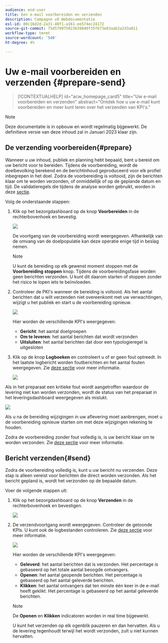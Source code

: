 ```yaml
---
audience: end-user
title: Een e-mail voorbereiden en verzenden
description: Campagne v8 Webdocumentatie
exl-id: 80c16d2d-2a31-48f1-a161-ee574ec24172
source-git-commit: 75d579975023639840f35f673e63aab2a2d3a811
workflow-type: tm+mt
source-wordcount: '540'
ht-degree: 4%

---
```


# Uw e-mail voorbereiden en verzenden {#prepare-send}

>[!CONTEXTUALHELP]
>id="acw_homepage_card5"
>title="Uw e-mail voorbereiden en verzenden"
>abstract="Ontdek hoe u uw e-mail kunt voorbereiden en meer kunt leren over het verzenden van KPI&#39;s."

>[!NOTE]
>
>Deze documentatie is in opbouw en wordt regelmatig bijgewerkt. De definitieve versie van deze inhoud zal in Januari 2023 klaar zijn.

<!--

	show how to prepare and send the email + the live kpis in the dashboard

like acc when preparation, target calculated then send
real time KPIs, not in AJO. similar to ACS.
exclusion logs, causes
-->

<!--
send also KPIs
-->

## De verzending voorbereiden{#prepare}

Wanneer u uw inhoud, publiek en planning hebt bepaald, bent u bereid om uw bericht voor te bereiden. Tijdens de voorbereiding, wordt de doelbevolking berekend en de berichtinhoud geproduceerd voor elk profiel inbegrepen in het doel. Zodra de voorbereiding is voltooid, zijn de berichten klaar om te worden verzonden, of onmiddellijk of op de geplande datum en tijd. De validatieregels die tijdens de analyse worden gebruikt, worden in deze [sectie](https://experienceleague.adobe.com/docs/campaign-classic/using/sending-messages/key-steps-when-creating-a-delivery/steps-validating-the-delivery.html#validation-process-with-typologies).

Volg de onderstaande stappen:

1. Klik op het bezorgdashboard op de knop **Voorbereiden** in de rechterbovenhoek en bevestig.

   ![](assets/prepare.png)

   De voortgang van de voorbereiding wordt weergegeven. Afhankelijk van de omvang van de doelpopulatie kan deze operatie enige tijd in beslag nemen.

   >[!NOTE]
   >
   >U kunt de bereiding op elk gewenst moment stoppen met de **Voorbereiding stoppen** knop. Tijdens de voorbereidingsfase worden geen berichten verzonden. U kunt dit daarom starten of stoppen zonder het risico te lopen iets te beïnvloeden.

1. Controleer de PKI&#39;s wanneer de bereiding is voltooid. Als het aantal berichten dat u wilt verzenden niet overeenkomt met uw verwachtingen, wijzigt u het publiek en start u de voorbereiding opnieuw.

   ![](assets/prepare2.png)

   Hier worden de verschillende KPI&#39;s weergegeven:

   * **Gericht**: het aantal doelgroepen
   * **Om te leveren**: het aantal berichten dat wordt verzonden
   * **Uitsluiten**: het aantal berichten dat door een typologieregel is uitgesloten

1. Klik op de knop **Logboeken** en controleert u of er geen fout optreedt. In het laatste logbericht worden foutberichten en het aantal fouten weergegeven. Zie [deze sectie](#send) voor meer informatie.

   ![](assets/prepare-logs.png)

Als in het preparaat een kritieke fout wordt aangetroffen waardoor de levering niet kan worden verzonden, wordt de status van het preparaat in het leveringsdashboard weergegeven als mislukt.

![](assets/prepare-error.png)

Als u na de bereiding wijzigingen in uw aflevering moet aanbrengen, moet u de voorbereiding opnieuw starten om met deze wijzigingen rekening te houden.

Zodra de voorbereiding zonder fout volledig is, is uw bericht klaar om te worden verzonden. Zie [deze sectie](#send) voor meer informatie.

## Bericht verzenden{#send}

Zodra de voorbereiding volledig is, kunt u uw bericht nu verzenden. Deze stap is alleen vereist voor berichten die direct worden verzonden. Als het bericht gepland is, wordt het verzonden op de bepaalde datum.

Voer de volgende stappen uit:

1. Klik op het bezorgdashboard op de knop **Verzenden** in de rechterbovenhoek en bevestigen.

   ![](assets/send.png)

1. De verzendvoortgang wordt weergegeven. Controleer de getoonde KPIs. U kunt ook de logbestanden controleren. Zie [deze sectie](#send) voor meer informatie.

   ![](assets/send2.png)

   Hier worden de verschillende KPI&#39;s weergegeven:

   * **Geleverd**: het aantal berichten dat is verzonden. Het percentage is gebaseerd op het totale aantal beoogde ontvangers.
   * **Openen**: het aantal geopende berichten. Het percentage is gebaseerd op het aantal geleverde berichten.
   * **Klikken**: het aantal ontvangers dat ten minste één keer in de e-mail heeft geklikt. Het percentage is gebaseerd op het aantal geleverde berichten.

   >[!NOTE]
   >
   >De **Openen** en **Klikken** indicatoren worden in real time bijgewerkt.

   U kunt het verzenden op elk ogenblik pauzeren en dan hervatten. Als u de levering tegenhoudt terwijl het wordt verzonden, zult u niet kunnen hervatten.

